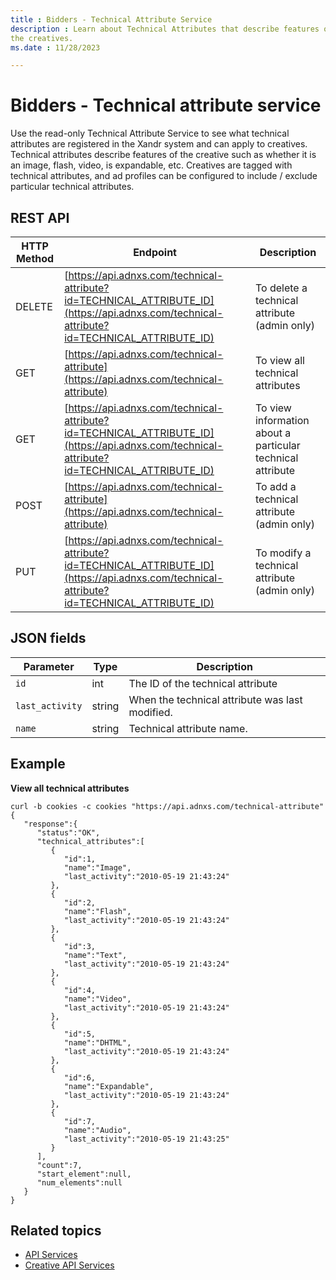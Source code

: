```yaml
---
title : Bidders - Technical Attribute Service
description : Learn about Technical Attributes that describe features of
the creatives.
ms.date : 11/28/2023

---
```



# Bidders - Technical attribute service

Use the read-only Technical Attribute Service to see what technical
attributes are registered in the Xandr system
and can apply to creatives. Technical attributes describe features of
the creative such as whether it is an image, flash, video, is
expandable, etc. Creatives are tagged with technical attributes, and ad
profiles can be configured to include / exclude particular technical
attributes.

## REST API

| HTTP Method | Endpoint                                                            | Description                                                |
|-------------|---------------------------------------------------------------------|------------------------------------------------------------|
| DELETE      | [https://api.adnxs.com/technical-attribute?id=TECHNICAL_ATTRIBUTE_ID](https://api.adnxs.com/technical-attribute?id=TECHNICAL_ATTRIBUTE_ID) | To delete a technical attribute (admin only)               |
| GET         | [https://api.adnxs.com/technical-attribute](https://api.adnxs.com/technical-attribute)                           | To view all technical attributes                           |
| GET         | [https://api.adnxs.com/technical-attribute?id=TECHNICAL_ATTRIBUTE_ID](https://api.adnxs.com/technical-attribute?id=TECHNICAL_ATTRIBUTE_ID) | To view information about a particular technical attribute |
| POST        | [https://api.adnxs.com/technical-attribute](https://api.adnxs.com/technical-attribute)                           | To add a technical attribute (admin only)                  |
| PUT         | [https://api.adnxs.com/technical-attribute?id=TECHNICAL_ATTRIBUTE_ID](https://api.adnxs.com/technical-attribute?id=TECHNICAL_ATTRIBUTE_ID) | To modify a technical attribute (admin only)               |

## JSON fields

| Parameter     | Type   | Description                                     |
|---------------|--------|-------------------------------------------------|
| `id`            | int    | The ID of the technical attribute               |
| `last_activity` | string | When the technical attribute was last modified. |
| `name`          | string | Technical attribute name.                       |

## Example

**View all technical attributes**

``` 
curl -b cookies -c cookies "https://api.adnxs.com/technical-attribute"
{
   "response":{
      "status":"OK",
      "technical_attributes":[
         {
            "id":1,
            "name":"Image",
            "last_activity":"2010-05-19 21:43:24"
         },
         {
            "id":2,
            "name":"Flash",
            "last_activity":"2010-05-19 21:43:24"
         },
         {
            "id":3,
            "name":"Text",
            "last_activity":"2010-05-19 21:43:24"
         },
         {
            "id":4,
            "name":"Video",
            "last_activity":"2010-05-19 21:43:24"
         },
         {
            "id":5,
            "name":"DHTML",
            "last_activity":"2010-05-19 21:43:24"
         },
         {
            "id":6,
            "name":"Expandable",
            "last_activity":"2010-05-19 21:43:24"
         },
         {
            "id":7,
            "name":"Audio",
            "last_activity":"2010-05-19 21:43:25"
         }
      ],
      "count":7,
      "start_element":null,
      "num_elements":null
   }
}
```

## Related topics

- [API Services](api-services.md)
- [Creative API Services](creative-api-services.md)
